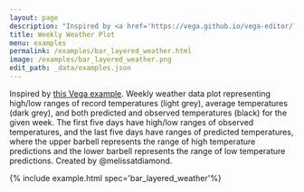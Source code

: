 ```yaml
---
layout: page
description: "Inspired by <a href='https://vega.github.io/vega-editor/?mode=vega&spec=weather'>this Vega example</a>. Weekly weather data plot representing high/low ranges of record temperatures (light grey), average temperatures (dark grey), and both predicted and observed temperatures (black) for the given week. The first five days have high/low ranges of observed temperatures, and the last five days have ranges of predicted temperatures, where the upper barbell represents the range of high temperature predictions and the lower barbell represents the range of low temperature predictions. Created by @melissatdiamond."
title: Weekly Weather Plot
menu: examples
permalink: /examples/bar_layered_weather.html
image: /examples/bar_layered_weather.png
edit_path: _data/examples.json
---
```


Inspired by <a href='https://vega.github.io/vega-editor/?mode=vega&spec=weather'>this Vega example</a>. Weekly weather data plot representing high/low ranges of record temperatures (light grey), average temperatures (dark grey), and both predicted and observed temperatures (black) for the given week. The first five days have high/low ranges of observed temperatures, and the last five days have ranges of predicted temperatures, where the upper barbell represents the range of high temperature predictions and the lower barbell represents the range of low temperature predictions. Created by @melissatdiamond.

{% include example.html spec='bar_layered_weather'%}
